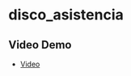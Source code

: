 # disco_asistencia


## Video Demo 

- [Video]([https://docs.flutter.dev/get-started/codelab](https://imgur.com/EW5J4oG))
